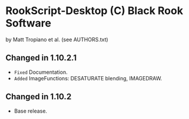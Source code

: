 RookScript-Desktop (C) Black Rook Software 
==========================================
by Matt Tropiano et al. (see AUTHORS.txt)


Changed in 1.10.2.1
-------------------

- `Fixed` Documentation.
- `Added` ImageFunctions: DESATURATE blending, IMAGEDRAW.


Changed in 1.10.2
-----------------

- Base release.
